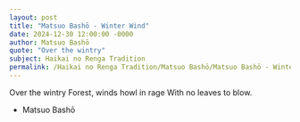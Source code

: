 ```yaml
---
layout: post
title: "Matsuo Bashō - Winter Wind"
date: 2024-12-30 12:00:00 -0000
author: Matsuo Bashō
quote: "Over the wintry"
subject: Haikai no Renga Tradition
permalink: /Haikai no Renga Tradition/Matsuo Bashō/Matsuo Bashō - Winter Wind
---
```


Over the wintry
Forest, winds howl in rage
With no leaves to blow.

- Matsuo Bashō
